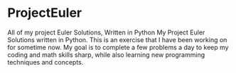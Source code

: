 # ProjectEuler
All of my project Euler Solutions, Written in Python
My Project Euler Solutions written in Python. This is an exercise that I have been working on for sometime now. My goal is to complete a few problems a day to keep my coding and math skills sharp, while also learning new programming techniques and concepts.
